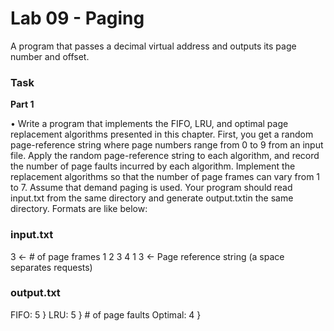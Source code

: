 # Lab 09 - Paging

A program that passes a decimal virtual address and outputs its page number and offset.

### Task

**Part 1**

• Write a program that implements the FIFO, LRU, and optimal page replacement algorithms presented in this chapter. First, you get a random page-reference string where page numbers range from 0 to 9 from an input file. Apply the random page-reference string to each algorithm, and record the number of page faults incurred by each algorithm. Implement the replacement algorithms so that the number of page frames can vary from 1 to 7. Assume that demand paging is used. Your program should read input.txt from the same directory and generate output.txtin the same directory. Formats are like below:

### input.txt
3               <- # of page frames
1 2 3 4 1 3     <- Page reference string (a space separates requests)

### output.txt
FIFO: 5         }
LRU: 5          } # of page faults
Optimal: 4      }

